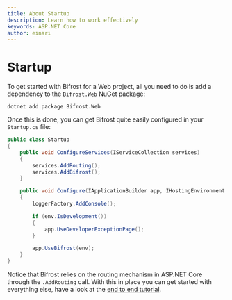 ```yaml
---
title: About Startup
description: Learn how to work effectively
keywords: ASP.NET Core
author: einari
---
```

# Startup

To get started with Bifrost for a Web project, all you need to do is add a dependency to the `Bifrost.Web` NuGet package:

```cli
dotnet add package Bifrost.Web
```

Once this is done, you can get Bifrost quite easily configured in your `Startup.cs` file:

```csharp
public class Startup
{
    public void ConfigureServices(IServiceCollection services)
    {
        services.AddRouting();
        services.AddBifrost();
    }

    public void Configure(IApplicationBuilder app, IHostingEnvironment env, ILoggerFactory loggerFactory)
    {
        loggerFactory.AddConsole();

        if (env.IsDevelopment())
        {
            app.UseDeveloperExceptionPage();
        }

        app.UseBifrost(env);
    }
}
```

Notice that Bifrost relies on the routing mechanism in ASP.NET Core through the `.AddRouting` call.
With this in place you can get started with everything else, have a look at the [end to end tutorial](../Tutorials/end_to_end.md).

